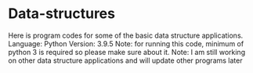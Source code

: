 # Data-structures
Here is program codes for some of the basic data structure applications.
Language: Python
Version: 3.9.5
Note: for running this code, minimum of python 3 is required so please make sure about it.
Note: I am still working on other data structure applications and will update other programs later

